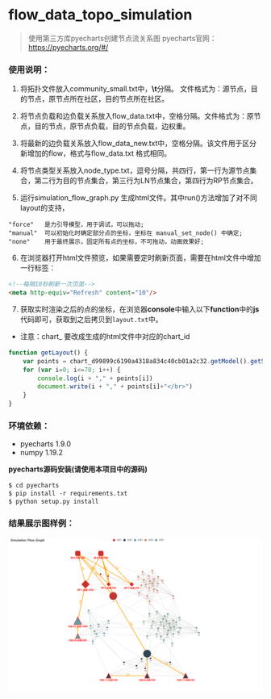 # flow_data_topo_simulation
> 使用第三方库pyecharts创建节点流关系图
> pyecharts官网： https://pyecharts.org/#/

### 使用说明：

1. 将拓扑文件放入community_small.txt中，**\t**分隔。 文件格式为：源节点，目的节点，原节点所在社区，目的节点所在社区。
   

2. 将节点负载和边负载关系放入flow_data.txt中，空格分隔。文件格式为：原节点，目的节点，原节点负载，目的节点负载，边权重。


3. 将最新的边负载关系放入flow_data_new.txt中，空格分隔。该文件用于区分新增加的flow，格式与flow_data.txt 格式相同。
   

4. 将节点类型关系放入node_type.txt，逗号分隔，共四行，第一行为源节点集合，第二行为目的节点集合，第三行为LN节点集合，第四行为RP节点集合。
   

5. 运行simulation_flow_graph.py 生成html文件。其中run()方法增加了对不同layout的支持，
```shell
"force"   是力引导模型，用于调试，可以拖动;
"manual"  可以初始化时确定部分点的坐标，坐标在 manual_set_node() 中确定;
"none"    用于最终展示，固定所有点的坐标，不可拖动，动画效果好;
```
   

6. 在浏览器打开html文件预览，如果需要定时刷新页面，需要在html文件中增加一行标签：
```html
<!--每隔10秒刷新一次页面-->
<meta http-equiv="Refresh" content="10"/> 
```


7. 获取实时渲染之后的点的坐标，在浏览器**console**中输入以下**function**中的**js**代码即可，获取到之后拷贝到`layout.txt`中。

- 注意：chart_<id> 要改成生成的html文件中对应的chart_id
```javascript
function getLayout() {
    var points = chart_d99899c6190a4318a834c40cb01a2c32.getModel().getSeriesByIndex(0).preservedPoints
    for (var i=0; i<=78; i++) {
        console.log(i + "," + points[i])
        document.write(i + "," + points[i]+"</br>")
    }
}
```

### 环境依赖：
- pyecharts 1.9.0
- numpy 1.19.2

**pyecharts源码安装(请使用本项目中的源码)**
```shell
$ cd pyecharts
$ pip install -r requirements.txt
$ python setup.py install
```


### 结果展示图样例：
![img.png](img.png)